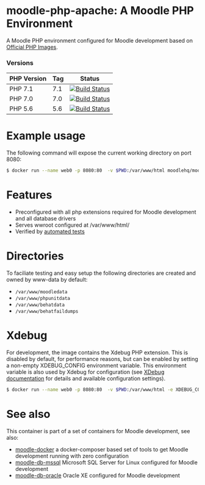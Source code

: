 # moodle-php-apache: A Moodle PHP Environment

A Moodle PHP environment configured for Moodle development based on [Official PHP Images](https://hub.docker.com/_/php/).

### Versions

| PHP Version  | Tag | Status |
|--------------|-----|--------|
| PHP 7.1 | 7.1 | [![Build Status](https://travis-ci.org/moodlehq/moodle-php-apache.svg?branch=php71)](https://travis-ci.org/moodlehq/moodle-php-apache)|
| PHP 7.0 | 7.0 | [![Build Status](https://travis-ci.org/moodlehq/moodle-php-apache.svg?branch=php70)](https://travis-ci.org/moodlehq/moodle-php-apache)|
|PHP 5.6 | 5.6 | [![Build Status](https://travis-ci.org/moodlehq/moodle-php-apache.svg?branch=php56)](https://travis-ci.org/moodlehq/moodle-php-apache)|

# Example usage
The following command will expose the current working directory on port 8080:
```bash
$ docker run --name web0 -p 8080:80  -v $PWD:/var/www/html moodlehq/moodle-php-apache:7.1
```

# Features

* Preconfigured with all php extensions required for Moodle development and all database drivers
* Serves wwroot configured at /var/www/html/
* Verified by [automated tests](https://travis-ci.org/moodlehq/moodle-php-apache)

# Directories

To faciliate testing and easy setup the following directories are created and owned by www-data by default:
* `/var/www/moodledata`
* `/var/www/phpunitdata`
* `/var/www/behatdata`
* `/var/www/behatfaildumps`

# Xdebug

For development, the image contains the Xdebug PHP extension. This is disabled by default, for performance reasons, but can be enabled by setting a non-empty XDEBUG_CONFIG environment variable. This environment variable is also used by Xdebug for configuration (see [XDebug documentation](https://xdebug.org/docs) for details and available configuration settings).

```bash
$ docker run --name web0 -p 8080:80  -v $PWD:/var/www/html -e XDEBUG_CONFIG="remote_enable=1 remote_connect_back=1" moodlehq/moodle-php-apache:7.1
```

# See also
This container is part of a set of containers for Moodle development, see also:
* [moodle-docker](https://github.com/moodlehq/moodle-docker) a docker-composer based set of tools to get Moodle development running with zero configuration
* [moodle-db-mssql](https://github.com/moodlehq/moodle-db-mssql) Microsoft SQL Server for Linux configured for Moodle development
* [moodle-db-oracle](https://github.com/moodlehq/moodle-db-oracle) Oracle XE configured for Moodle development
